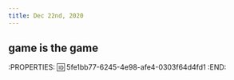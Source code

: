 ```yaml
---
title: Dec 22nd, 2020
---
```


## game is the game
:PROPERTIES:
:id: 5fe1bb77-6245-4e98-afe4-0303f64d4fd1
:END:
